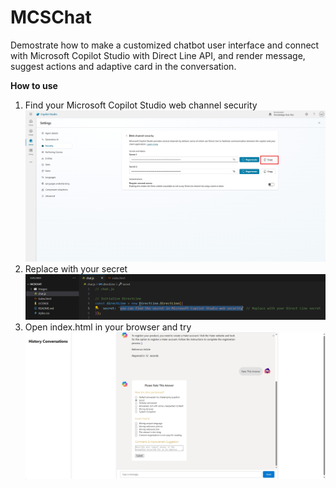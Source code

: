 # MCSChat
Demostrate how to make a customized chatbot user interface and connect with Microsoft Copilot Studio with Direct Line API, and render message, suggest actions and adaptive card in the conversation.

**How to use**
1. Find your Microsoft Copilot Studio web channel security
![alt text](image-2.png)
2. Replace with your secret
![alt text](image.png)
3. Open index.html in your browser and try
![alt text](image-1.png)